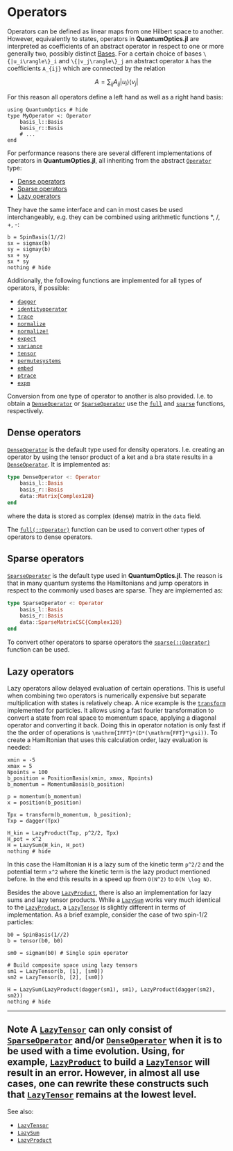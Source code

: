 # Operators

Operators can be defined as linear maps from one Hilbert space to another. However, equivalently to states, operators in **QuantumOptics.jl** are interpreted as coefficients of an abstract operator in respect to one or more generally two, possibly distinct [Bases](@ref). For a certain choice of bases ``\{|u_i\rangle\}_i`` and ``\{|v_j\rangle\}_j`` an abstract operator ``A`` has the coefficients ``A_{ij}`` which are connected by the relation

```math
A =  \sum_{ij} A_{ij} | u_i \rangle \langle v_j |
```

For this reason all operators define a left hand as well as a right hand basis:

```@example operators
using QuantumOptics # hide
type MyOperator <: Operator
    basis_l::Basis
    basis_r::Basis
    # ...
end
```

For performance reasons there are several different implementations of operators in **QuantumOptics.jl**, all inheriting from the abstract [`Operator`](@ref) type:

* [Dense operators](@ref)
* [Sparse operators](@ref)
* [Lazy operators](@ref)

They have the same interface and can in most cases be used interchangeably, e.g. they can be combined using arithmetic functions *, /, +, -:

```@example operators
b = SpinBasis(1//2)
sx = sigmax(b)
sy = sigmay(b)
sx + sy
sx * sy
nothing # hide
```

Additionally, the following functions are implemented for all types of operators, if possible:

* [`dagger`](@ref)
* [`identityoperator`](@ref)
* [`trace`](@ref)
* [`normalize`](@ref)
* [`normalize!`](@ref)
* [`expect`](@ref)
* [`variance`](@ref)
* [`tensor`](@ref)
* [`permutesystems`](@ref)
* [`embed`](@ref)
* [`ptrace`](@ref)
* [`expm`](@ref)

Conversion from one type of operator to another is also provided. I.e. to obtain a [`DenseOperator`](@ref) or [`SparseOperator`](@ref) use the [`full`](@ref) and [`sparse`](@ref) functions, respectively.


## Dense operators

[`DenseOperator`](@ref) is the default type used for density operators. I.e. creating an operator by using the tensor product of a ket and a bra state results in a [`DenseOperator`](@ref). It is implemented as:

```julia
type DenseOperator <: Operator
    basis_l::Basis
    basis_r::Basis
    data::Matrix{Complex128}
end
```

where the data is stored as complex (dense) matrix in the `data` field.

The [`full(::Operator)`](@ref) function can be used to convert other types of operators to dense operators.


## Sparse operators

[`SparseOperator`](@ref) is the default type used in **QuantumOptics.jl**. The reason is that in many quantum systems the Hamiltonians and jump operators in respect to the commonly used bases are sparse. They are implemented as:

```julia
type SparseOperator <: Operator
    basis_l::Basis
    basis_r::Basis
    data::SparseMatrixCSC{Complex128}
end
```
To convert other operators to sparse operators the [`sparse(::Operator)`](@ref) function can be used.


## Lazy operators

Lazy operators allow delayed evaluation of certain operations. This is useful when combining two operators is numerically expensive but separate multiplication with states is relatively cheap. A nice example is the [`transform`](@ref) implemented for particles. It allows using a fast fourier transformation to convert a state from real space to momentum space, applying a diagonal operator and converting it back. Doing this in operator notation is only fast if the the order of operations is ``\mathrm{IFFT}*(D*(\mathrm{FFT}*\psi))``. To create a Hamiltonian that uses this calculation order, lazy evaluation is needed:

```@example operators
xmin = -5
xmax = 5
Npoints = 100
b_position = PositionBasis(xmin, xmax, Npoints)
b_momentum = MomentumBasis(b_position)

p = momentum(b_momentum)
x = position(b_position)

Tpx = transform(b_momentum, b_position);
Txp = dagger(Tpx)

H_kin = LazyProduct(Txp, p^2/2, Tpx)
H_pot = x^2
H = LazySum(H_kin, H_pot)
nothing # hide
```

In this case the Hamiltonian ``H`` is a lazy sum of the kinetic term ``p^2/2`` and the potential term ``x^2`` where the kinetic term is the lazy product mentioned before. In the end this results in a speed up from ``O(N^2)`` to ``O(N \log N)``.

Besides the above [`LazyProduct`](@ref), there is also an implementation for lazy sums and lazy tensor products. While a [`LazySum`](@ref) works very much identical to the [`LazyProduct`](@ref), a [`LazyTensor`](@ref) is slightly different in terms of implementation. As a brief example, consider the case of two spin-1/2 particles:

```@example operators
b0 = SpinBasis(1//2)
b = tensor(b0, b0)

sm0 = sigmam(b0) # Single spin operator

# Build composite space using lazy tensors
sm1 = LazyTensor(b, [1], [sm0])
sm2 = LazyTensor(b, [2], [sm0])

H = LazySum(LazyProduct(dagger(sm1), sm1), LazyProduct(dagger(sm2), sm2))
nothing # hide
```

---
**Note**
A [`LazyTensor`](@ref) can only consist of [`SparseOperator`](@ref) and/or [`DenseOperator`](@ref) when it is to be used with a time evolution. Using, for example, [`LazyProduct`](@ref) to build a [`LazyTensor`](@ref) will result in an error. However, in almost all use cases, one can rewrite these constructs such that [`LazyTensor`](@ref) remains at the lowest level.
---

See also:

* [`LazyTensor`](@ref)
* [`LazySum`](@ref)
* [`LazyProduct`](@ref)
